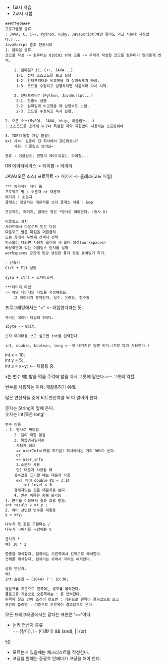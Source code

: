 - 1교시 자습
- 2교시 시험

```
###IT용어###  
프로그램밍 종류  
: JAVA, C, C++, Python, Ruby, JavaScript(얘만 알아도 먹고 사는데 지장없다.)...
JavaScript 춘추 전국시대
1. 컴파일 종류  
코드를 작성 -> 컴퓨터는 010101 밖에 모름 -> 우리가 작성한 코드를 컴퓨터가 알아듣게 번역.

    1. 컴파일? (C, C++, JAVA...)
     1-1. 전체 소스코드를 보고 실행
     1-2. 인터프리터와 비교했을 때 실행속도가 빠름.
     1-3. 코드를 수정하고 실행하려면 처음부터 다시 시작.

    2. 인터프리터? (Python, JavaScript...)
     2-1. 한줄씩 실행
     2-2. 컴파일과 비교했을 때 실행속도 느림.
     2-3. 코드를 수정하고 즉시 실행.

2. 오픈 소스(MySQL, JAVA, http, 이클립스...)  
: 소스코드를 공개해 누구나 특별한 제약 제한없이 사용하는 소프트웨어

3. IDE?(통합 개발 환경)  
ex) 사수: 길동아 전 회사에서 IDE뭐섰니?
    사원: 이클립스 썼어요~

종류 : 이클립스, 인텔리 제이(유료), 파이참...
```

DB
데이터베이스-> 테이블-> 데이터

JAVA(오픈 소스)
프로젝트 -> 패키지 -> 클래스(코드 파일)  
```
*** 암묵적인 자바 룰
프로젝트 명 : 소문자 or 대문자  
패키지 : 소문자  
클래스: 첫글자는 대문자를 쓰자 클래스 이름 : Emp

프로젝트, 패키지, 클래스 명은 *명사로 해야한다. (동사 X)
```
```
이클립스 설치
사이트에서 다운로드 받은 다음  
다운로드 받은 파일을 더블클릭  
뜨는 창에서 두번째 선택지 선택  
인스톨이 다되면 사용자 폴더에 새 폴더 생성(workspaces)  
바탕회면에 있는 이클립스 런처를 실행  
workspaces 공간에 방금 생성한 폴더 경로 붙여넣기 하기.
```
```
- 단축키  
Ctrl + F11 실행

syso + ctrl + 스페이스바
```
```
***데이터 타입  
-> 해당 데이터의 타입을 지정해줘요.
    그 데이터가 문자인지, 실수, 논리형, 정수형
```

프로그래밍에서는 "=" <- 대입한다라는 뜻.
```
자바는 데이터 타입이 9개다.

1byte -> 8bit.

숫자 데이터를 쓰고 싶으면 int를 입력한다.

int, double, boolean, long <--이 네가지만 알면 된다.(가장 많이 사용한다.)
```

int x = 10;  
int y = 5;  
int z = x+y; <-- 재활용 중.

x는 변수
예) 밥을 먹을 주걱에 밥을 떠서 그릇에 담는다.<-- 그릇의 역할.

변수를 사용하는 이유: 재활용하기 위해.

많은 연산자들 중에 비트연산자를 싹 다 알아야 한다.

문자는 String이 앞에 온다.  
숫자는 int(혹은 long)

```
변수 이름  
: 1. 명사로 써야함.  
    2. 길이 제한 없음  
    3. 복합명사일때는   
     사용자 정보  
     => userInfo(카멜 표기법) 회사에서는 거의 90%가 쓴다.  
     or  
     => user_info  
     3.소문자 사용  
     단) 대문자 사용할 때  
    상수값을 표기할 때는 대문자 사용  
     ex) 파이 double PI = 3.14  
        int level = 6  
    정해져있는 값은 대문자로 쓴다.  
    4. 변수 이름은 중복 불가능
1. 변수를 이용해서 결과 값을 받음.
int result = x+ y ;
2. 이미 선언된 변수를 재활용
y = x+y;

나누기 몫 값을 구할때는 /  
나누기 나머지를 구할때는 %

곱하기 *  
예) 10 * 2
```
```
한줄을 해석할때, 컴퓨터는 오른쪽에서 왼쪽으로 해석한다.  
전체를 해석할때, 컴퓨터는 위에서 아래로 해석한다.
```

```
상황 연산자.
예)  
int 손흥민 = (10>4) ? : 10:30;  

물음표를 기준으로 왼쪽에는 괄호를 입력한다.  
물음표를 기준으로 오른쪽에는 : 를 입력한다.  
왼쪽에 괄호 안에 조건이 맞으면 : 기준으로 왼쪽이 결과값으로 오고  
조건이 틀리면 : 기준으로 오른쪽이 결과값으로 온다.
```

모든 프래그래밍에서는 같다는 표현은 '=='이다.

- 논리 연산자 종류  
== (같다), != (다르다) && (and), || (or)
 
팁)  
- 모르는게 있을때는 체크리스트를 작성한다.  
- 코딩을 할때는 중괄호 안에다가 코딩을 해야 한다.
